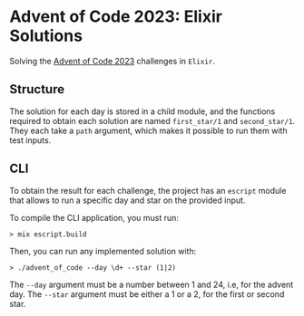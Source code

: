 # Advent of Code 2023: Elixir Solutions

Solving the [Advent of Code 2023](https://adventofcode.com/2023/) challenges in `Elixir`.

## Structure

The solution for each day is stored in a child module, and the functions required to obtain 
each solution are named `first_star/1` and `second_star/1`. They each take a 
`path` argument, which makes it possible to run them with test inputs.

## CLI

To obtain the result for each challenge, the project has an `escript` module
that allows to run a specific day and star on the provided input.

To compile the CLI application, you must run:

```
> mix escript.build
```

Then, you can run any implemented solution with:

```
> ./advent_of_code --day \d+ --star (1|2)
```

The `--day` argument must be a number between 1 and 24, i.e, for the advent day.
The `--star` argument must be either a 1 or a 2, for the first or second star.
